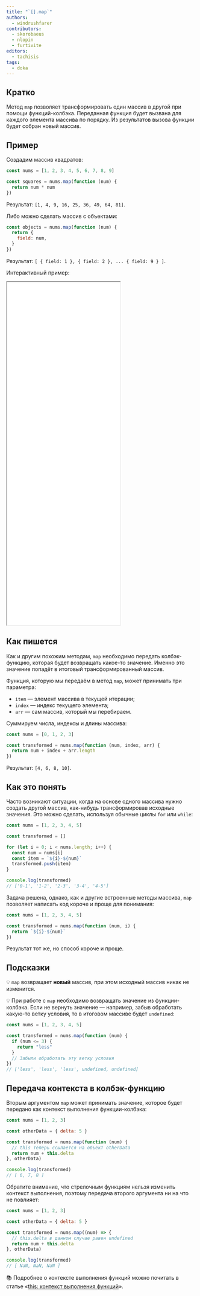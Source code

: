 ```yaml
---
title: "`[].map`"
authors:
  - windrushfarer
contributors:
  - skorobaeus
  - nlopin
  - furtivite
editors:
  - tachisis
tags:
  - doka
---
```


## Кратко

Метод `map` позволяет трансформировать один массив в другой при помощи функций-колбэка. Переданная функция будет вызвана для каждого элемента массива по порядку. Из результатов вызова функции будет собран новый массив.

## Пример

Создадим массив квадратов:

```js
const nums = [1, 2, 3, 4, 5, 6, 7, 8, 9]

const squares = nums.map(function (num) {
  return num * num
})
```

Результат: `[1, 4, 9, 16, 25, 36, 49, 64, 81]`.

Либо можно сделать массив с объектами:

```js
const objects = nums.map(function (num) {
  return {
    field: num,
  }
})
```

Результат: `[ { field: 1 }, { field: 2 }, ... { field: 9 } ]`.

Интерактивный пример:

<iframe title="Используем map для изменения значений массива." src="demos/index/" height="910"></iframe>

## Как пишется

Как и другим похожим методам, `map` необходимо передать колбэк-функцию, которая будет возвращать какое-то значение. Именно это значение попадёт в итоговый трансформированный массив.

Функция, которую мы передаём в метод `map`, может принимать три параметра:

- `item` — элемент массива в текущей итерации;
- `index` — индекс текущего элемента;
- `arr` — сам массив, который мы перебираем.

Суммируем числа, индексы и длины массива:

```js
const nums = [0, 1, 2, 3]

const transformed = nums.map(function (num, index, arr) {
  return num + index + arr.length
})
```

Результат: `[4, 6, 8, 10]`.

## Как это понять

Часто возникают ситуации, когда на основе одного массива нужно создать другой массив, как-нибудь трансформировав исходные значения. Это можно сделать, используя обычные циклы `for` или `while`:

```js
const nums = [1, 2, 3, 4, 5]

const transformed = []

for (let i = 0; i < nums.length; i++) {
  const num = nums[i]
  const item = `${i}-${num}`
  transformed.push(item)
}

console.log(transformed)
// ['0-1', '1-2', '2-3', '3-4', '4-5']
```

Задача решена, однако, как и другие встроенные методы массива, `map` позволяет написать код короче и проще для понимания:

```js
const nums = [1, 2, 3, 4, 5]

const transformed = nums.map(function (num, i) {
  return `${i}-${num}`
})
```

Результат тот же, но способ короче и проще.

## Подсказки

💡 `map` возвращает **новый** массив, при этом исходный массив никак не изменится.

💡 При работе с `map` необходимо возвращать значение из функции-колбэка. Если не вернуть значение — например, забыв обработать какую-то ветку условия, то в итоговом массиве будет `undefined`:

```js
const nums = [1, 2, 3, 4, 5]

const transformed = nums.map(function (num) {
  if (num <= 3) {
    return "less"
  }
  // Забыли обработать эту ветку условия
})
// ['less', 'less', 'less', undefined, undefined]
```

## Передача контекста в колбэк-функцию

Вторым аргументом `map` может принимать значение, которое будет передано как контекст выполнения функции-колбэка:

```js
const nums = [1, 2, 3]

const otherData = { delta: 5 }

const transformed = nums.map(function (num) {
  // this теперь ссылается на объект otherData
  return num + this.delta
}, otherData)

console.log(transformed)
// [ 6, 7, 8 ]
```

Обратите внимание, что стрелочным функциям нельзя изменить контекст выполнения, поэтому передача второго аргумента ни на что не повлияет:

```js
const nums = [1, 2, 3]

const otherData = { delta: 5 }

const transformed = nums.map((num) => {
  // this.delta в данном случае равен undefined
  return num + this.delta
}, otherData)

console.log(transformed)
// [ NaN, NaN, NaN ]
```

<aside>

📚 Подробнее о контексте выполнения функций можно почитать в статье «[this: контекст выполнения функций](/js/function-context/)».

</aside>

